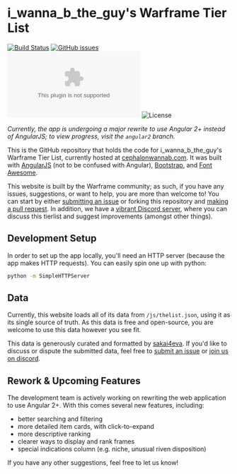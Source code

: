 # i_wanna_b_the_guy's Warframe Tier List

[![Build Status](https://travis-ci.com/weblue/wanna_b_tierlist.svg?branch=master)](https://travis-ci.com/weblue/wanna_b_tierlist)
[![GitHub issues](https://img.shields.io/github/issues/weblue/wanna_b_tierlist)](https://github.com/weblue/wanna_b_tierlist/issues)
[![Website Up/Down](https://img.shields.io/website/https/www.cephalonwannab.com?down_color=lightgrey&down_message=offline&up_color=blue&up_message=online)](https://www.cephalonwannab.com)
![License](https://img.shields.io/github/license/weblue/wanna_b_tierlist)

*Currently, the app is undergoing a major rewrite to use Angular 2+ instead of AngularJS; to view progress, visit the `angular2` branch.*

This is the GitHub repository that holds the code for i_wanna_b_the_guy's Warframe Tier List, currently hosted at [cephalonwannab.com](https://www.cephalonwannab.com/). It was built with [AngularJS](https://angularjs.org/) (not to be confused with Angular), [Bootstrap](https://getbootstrap.com), and [Font Awesome](https://fontawesome.com). 

This website is built by the Warframe community; as such, if you have any issues, suggestions, or want to help, you are more than welcome to! You can start by either [submitting an issue](https://github.com/weblue/wanna_b_tierlist/issues) or forking this repository and [making a pull request](https://github.com/weblue/wanna_b_tierlist/pulls). In addition, we have a [vibrant Discord server](https://discord.gg/Cq3jW27), where you can discuss this tierlist and suggest improvements (amongst other things).


## Development Setup

In order to set up the app locally, you'll need an HTTP server (because the app makes HTTP requests). You can easily spin one up with python:

```sh
python -m SimpleHTTPServer
```

## Data

Currently, this website loads all of its data from `/js/thelist.json`, using it as its single source of truth. As this data is free and open-source, you are welcome to use this data however you see fit.

This data is generously curated and formatted by [sakai4eva](https://reddit.com/u/sakai4eva). If you'd like to discuss or dispute the submitted data, feel free to [submit an issue](https://github.com/weblue/wanna_b_tierlist/issues) or [join us on discord](https://discord.gg/Cq3jW27).

## Rework & Upcoming Features

The development team is actively working on rewriting the web application to use Angular 2+. With this comes several new features, including:
* better searching and filtering
* more detailed item cards, with click-to-expand
* more descriptive ranking
* clearer ways to display and rank frames
* special indications column (e.g. niche, unusual riven disposition)

If you have any other suggestions, feel free to let us know!
